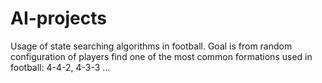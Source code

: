 # AI-projects
Usage of state searching algorithms in football. Goal is from random configuration of players find one of the most common formations used in football: 4-4-2, 4-3-3 ...
